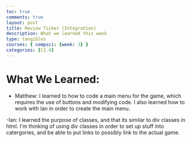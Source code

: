```yaml
---
toc: true
comments: true
layout: post
title: Review Ticket (Integration)
description: What we learned this week
type: tangibles
courses: { compsci: {week: 3} }
categories: [C1.4]
---
```


# What We Learned:

- Matthew: I learned to how to code a main menu for the game, which requires the use of buttons and modifying code. I also learned how to work with Ian in order to create the main menu.

-Ian: I learned the purpose of classes, and that its similar to div classes in html. I'm thinking of using div classes in order to set up stuff into catergories, and be able to put links to possibly link to the actual game.